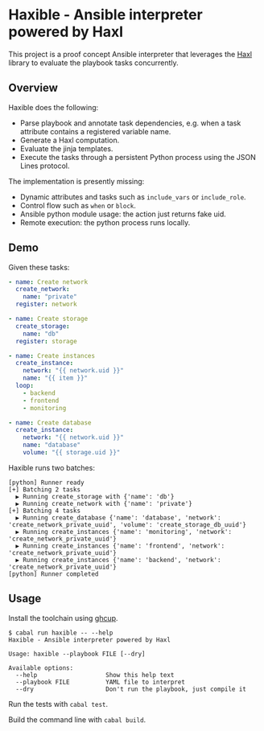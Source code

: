 # Haxible - Ansible interpreter powered by Haxl

This project is a proof concept Ansible interpreter that leverages
the [Haxl](https://github.com/facebook/Haxl) library to evaluate
the playbook tasks concurrently.

## Overview

Haxible does the following:

- Parse playbook and annotate task dependencies, e.g. when a task attribute contains a registered variable name.
- Generate a Haxl computation.
- Evaluate the jinja templates.
- Execute the tasks through a persistent Python process using the JSON Lines protocol.

The implementation is presently missing:

- Dynamic attributes and tasks such as `include_vars` or `include_role`.
- Control flow such as `when` or `block`.
- Ansible python module usage: the action just returns fake uid.
- Remote execution: the python process runs locally.


## Demo

Given these tasks:

```yaml
- name: Create network
  create_network:
    name: "private"
  register: network

- name: Create storage
  create_storage:
    name: "db"
  register: storage

- name: Create instances
  create_instance:
    network: "{{ network.uid }}"
    name: "{{ item }}"
  loop:
    - backend
    - frontend
    - monitoring

- name: Create database
  create_instance:
    network: "{{ network.uid }}"
    name: "database"
    volume: "{{ storage.uid }}"
```

Haxible runs two batches:

```
[python] Runner ready
[+] Batching 2 tasks
  ▶ Running create_storage with {'name': 'db'}
  ▶ Running create_network with {'name': 'private'}
[+] Batching 4 tasks
  ▶ Running create_database {'name': 'database', 'network': 'create_network_private_uuid', 'volume': 'create_storage_db_uuid'}
  ▶ Running create_instances {'name': 'monitoring', 'network': 'create_network_private_uuid'}
  ▶ Running create_instances {'name': 'frontend', 'network': 'create_network_private_uuid'}
  ▶ Running create_instances {'name': 'backend', 'network': 'create_network_private_uuid'}
[python] Runner completed
```

## Usage

Install the toolchain using [ghcup](https://www.haskell.org/ghcup/).

```ShellSession
$ cabal run haxible -- --help
Haxible - Ansible interpreter powered by Haxl

Usage: haxible --playbook FILE [--dry]

Available options:
  --help                   Show this help text
  --playbook FILE          YAML file to interpret
  --dry                    Don't run the playbook, just compile it
```

Run the tests with `cabal test`.

Build the command line with `cabal build`.
